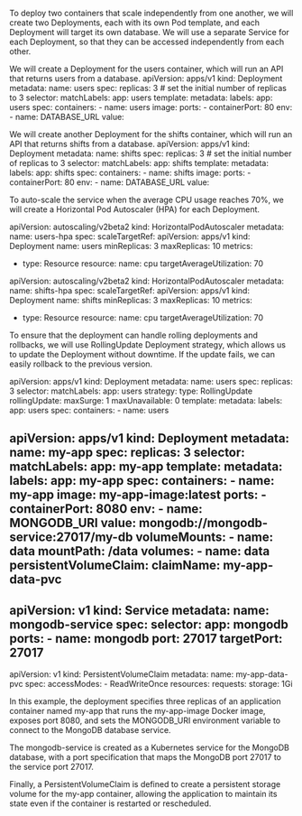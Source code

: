 To deploy two containers that scale independently from one another, we will create two Deployments, each with its own Pod template, and each Deployment will target its own database. We will use a separate Service for each Deployment, so that they can be accessed independently from each other.

We will create a Deployment for the users container, which will run an API that returns users from a database.
apiVersion: apps/v1
kind: Deployment
metadata:
  name: users
spec:
  replicas: 3 # set the initial number of replicas to 3
  selector:
    matchLabels:
      app: users
  template:
    metadata:
      labels:
        app: users
    spec:
      containers:
      - name: users
        image: <user-image>
        ports:
        - containerPort: 80
        env:
        - name: DATABASE_URL
          value: <users-database-url>

We will create another Deployment for the shifts container, which will run an API that returns shifts from a database.
apiVersion: apps/v1
kind: Deployment
metadata:
  name: shifts
spec:
  replicas: 3 # set the initial number of replicas to 3
  selector:
    matchLabels:
      app: shifts
  template:
    metadata:
      labels:
        app: shifts
    spec:
      containers:
      - name: shifts
        image: <shift-image>
        ports:
        - containerPort: 80
        env:
        - name: DATABASE_URL
          value: <shifts-database-url>

To auto-scale the service when the average CPU usage reaches 70%, we will create a Horizontal Pod Autoscaler (HPA) for each Deployment.


apiVersion: autoscaling/v2beta2
kind: HorizontalPodAutoscaler
metadata:
  name: users-hpa
spec:
  scaleTargetRef:
    apiVersion: apps/v1
    kind: Deployment
    name: users
  minReplicas: 3
  maxReplicas: 10
  metrics:
  - type: Resource
    resource:
      name: cpu
      targetAverageUtilization: 70

apiVersion: autoscaling/v2beta2
kind: HorizontalPodAutoscaler
metadata:
  name: shifts-hpa
spec:
  scaleTargetRef:
    apiVersion: apps/v1
    kind: Deployment
    name: shifts
  minReplicas: 3
  maxReplicas: 10
  metrics:
  - type: Resource
    resource:
      name: cpu
      targetAverageUtilization: 70

To ensure that the deployment can handle rolling deployments and rollbacks, we will use RollingUpdate Deployment strategy, which allows us to update the Deployment without downtime. If the update fails, we can easily rollback to the previous version.

apiVersion: apps/v1
kind: Deployment
metadata:
  name: users
spec:
  replicas: 3
  selector:
    matchLabels:
      app: users
  strategy:
    type: RollingUpdate
    rollingUpdate:
      maxSurge: 1
      maxUnavailable: 0
  template:
    metadata:
      labels:
        app: users
    spec:
      containers:
      - name: users



apiVersion: apps/v1
kind: Deployment
metadata:
  name: my-app
spec:
  replicas: 3
  selector:
    matchLabels:
      app: my-app
  template:
    metadata:
      labels:
        app: my-app
    spec:
      containers:
        - name: my-app
          image: my-app-image:latest
          ports:
            - containerPort: 8080
          env:
            - name: MONGODB_URI
              value: mongodb://mongodb-service:27017/my-db
          volumeMounts:
            - name: data
              mountPath: /data
      volumes:
        - name: data
          persistentVolumeClaim:
            claimName: my-app-data-pvc
---
apiVersion: v1
kind: Service
metadata:
  name: mongodb-service
spec:
  selector:
    app: mongodb
  ports:
    - name: mongodb
      port: 27017
      targetPort: 27017
---
apiVersion: v1
kind: PersistentVolumeClaim
metadata:
  name: my-app-data-pvc
spec:
  accessModes:
    - ReadWriteOnce
  resources:
    requests:
      storage: 1Gi



In this example, the deployment specifies three replicas of an application container named my-app that runs the my-app-image Docker image, exposes port 8080, and sets the MONGODB_URI environment variable to connect to the MongoDB database service.

The mongodb-service is created as a Kubernetes service for the MongoDB database, with a port specification that maps the MongoDB port 27017 to the service port 27017.

Finally, a PersistentVolumeClaim is defined to create a persistent storage volume for the my-app container, allowing the application to maintain its state even if the container is restarted or rescheduled.

